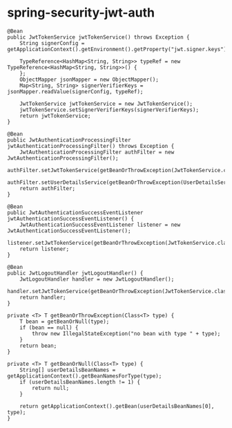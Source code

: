# spring-security-jwt-auth
	@Bean
	public JwtTokenService jwtTokenService() throws Exception {
		String signerConfig = getApplicationContext().getEnvironment().getProperty("jwt.signer.keys");

		TypeReference<HashMap<String, String>> typeRef = new TypeReference<HashMap<String, String>>() {
		};
		ObjectMapper jsonMapper = new ObjectMapper();
		Map<String, String> signerVerifierKeys = jsonMapper.readValue(signerConfig, typeRef);

		JwtTokenService jwtTokenService = new JwtTokenService();
		jwtTokenService.setSignerVerifierKeys(signerVerifierKeys);
		return jwtTokenService;
	}

	@Bean
	public JwtAuthenticationProcessingFilter jwtAuthenticationProcessingFilter() throws Exception {
		JwtAuthenticationProcessingFilter authFilter = new JwtAuthenticationProcessingFilter();
		authFilter.setJwtTokenService(getBeanOrThrowException(JwtTokenService.class));
		authFilter.setUserDetailsService(getBeanOrThrowException(UserDetailsService.class));
		return authFilter;
	}
    
	@Bean
	public JwtAuthenticationSuccessEventListener jwtAuthenticationSuccessEventListener() {
		JwtAuthenticationSuccessEventListener listener = new JwtAuthenticationSuccessEventListener();
		listener.setJwtTokenService(getBeanOrThrowException(JwtTokenService.class));
		return listener;
	}
	
	@Bean
	public JwtLogoutHandler jwtLogoutHandler() {
		JwtLogoutHandler handler = new JwtLogoutHandler();
		handler.setJwtTokenService(getBeanOrThrowException(JwtTokenService.class));
		return handler;
	}
  
  	private <T> T getBeanOrThrowException(Class<T> type) {
		T bean = getBeanOrNull(type);
		if (bean == null) {
			throw new IllegalStateException("no bean with type " + type);
		}
		return bean;
	}
    
    private <T> T getBeanOrNull(Class<T> type) {
        String[] userDetailsBeanNames = getApplicationContext().getBeanNamesForType(type);
        if (userDetailsBeanNames.length != 1) {
            return null;
        }

        return getApplicationContext().getBean(userDetailsBeanNames[0], type);
    }
